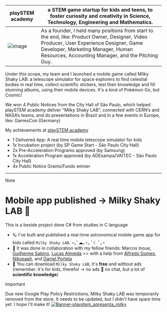 | playSTEM academy | a STEM game startup for kids and teens, to foster curiosity and creativity in Science, Technology, Engineering and Mathematics. |
| - | - |
| ![image](https://github.com/user-attachments/assets/bd982bc0-7256-47ef-8fb1-af7cc9083cd6) | As a founder, I held many positions from start to the end, like: Product Owner, Designer, Video Producer, User Experience Designer, Game Developer, Marketing Manager, Human Resources, Accounting Manager, and the Pitching Guy. |

Under this scope, my team and I launched a mobile game called Milky Shaky LAB: a telescope simulator for space explorers to find celestial bodies in real time, collect scientific stickers, test their knowledge and fill stunning albums, using their mobile devices. It's a kind of Pokémon Go, but Cosmic!

We won 4 Public Notices from the City Hall of São Paulo, which helped playSTEM academy deliver "Milky Shaky LAB", connected with CERN’s and NASA’s teams, and do presentations in Brazil and in a few events in Europe, like: GamesCon (Germany)

My achievements at [playSTEM academy](https://biralavor.github.io/playstem_academy/)
- 1 Delivered App: A real time mobile telescope simulator for kids
- 1x Incubation project (by SP Game Start - São Paulo City Hall)
- 2x Pre-Acceleration Programs approved (by Samsung)
- 1x Acceleration Program approved (by ADEsampa/VAITEC - São Paulo City Hall)
- 4x Public Notice Grants/Funds winner

---
> [!NOTE]
> # Mobile app published -> Milky Shaky LAB 💫
> This is a beside project done C# from studies in C language

- 🪐 I've built and published a real-time astronomical mobile game app for kids called `Milky Shaky LAB`. ⋆｡ﾟ☁︎｡⋆｡ ﾟ☾ ﾟ｡⋆
- 👯 It was done in collaboration with my fellow friends: Marcos Inoue, [Guilherme Sabino](https://github.com/guilmedev), [Lucas Almeida](https://github.com/lucasrdea) >> with a help from [Alfredo Gomes](https://github.com/alfredo1995), [Nikopaah](https://github.com/nikopaah), and [Daniel Portela](https://www.linkedin.com/in/daniel-portela-725637b3/)
- 📲 You can download `Milky Shaky LAB`, it's **free** and without ads (remember: it's for kids, therefor -> no ads 🚫 no chat, but a lot of **scientific knowledge**)

> [!IMPORTANT]
> Due new Google Play Policy Restrictions, Milky Shaky LAB was temporarily removed from the store. It needs to be updated, but I didn't have spare time yet. I hope I'll make it!
[![Banner-playstem_apresenta_milky](https://github.com/biralavor/biralavor/assets/80487147/442aba5b-fee5-4999-9978-936856a7748c "app: Milky Shaky LAB")](https://playstem.academy)
